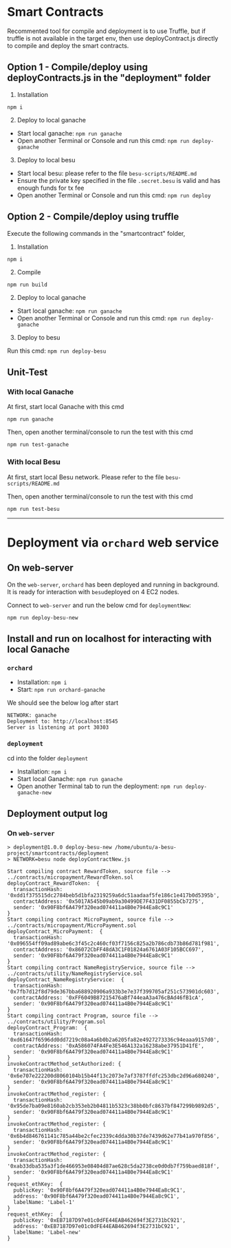 # Smart Contracts

Recommented tool for compile and deployment is to use Truffle, but if truffle is not available in the target env, then use deployContract.js directly to compile and deploy the smart contracts.

## Option 1 - Compile/deploy using deployContracts.js in the "deployment" folder

1. Installation

`npm i`

2. Deploy to local ganache

- Start local ganache: `npm run ganache`
- Open another Terminal or Console and run this cmd: `npm run deploy-ganache`

3. Deploy to local besu

- Start local besu: please refer to the file `besu-scripts/README.md`
- Ensure the private key specified in the file `.secret.besu` is valid and has enough funds for tx fee
- Open another Terminal or Console and run this cmd: `npm run deploy`

## Option 2 - Compile/deploy using truffle

Execute the following commands in the "smartcontract" folder,

1. Installation

`npm i`

2. Compile

`npm run build`

2. Deploy to local ganache

- Start local ganache: `npm run ganache`
- Open another Terminal or Console and run this cmd: `npm run deploy-ganache`

3. Deploy to besu

Run this cmd: `npm run deploy-besu`

## Unit-Test

### With local Ganache

At first, start local Ganache with this cmd

`npm run ganache`

Then, open another terminal/console to run the test with this cmd

`npm run test-ganache`

### With local Besu

At first, start local Besu network. Please refer to the file `besu-scripts/README.md`

Then, open another terminal/console to run the test with this cmd

`npm run test-besu`

---

# Deployment via `orchard` web service

## On web-server

On the `web-server`, `orchard` has been deployed and running in background.
It is ready for interaction with `besu`deployed on 4 EC2 nodes.

Connect to `web-server` and run the below cmd for `deploymentNew`:

`npm run deploy-besu-new`

## Install and run on localhost for interacting with local Ganache

### `orchard`

- Installation: `npm i`
- Start: `npm run orchard-ganache`

We should see the below log after start

```
NETWORK: ganache
Deployment to: http://localhost:8545
Server is listening at port 30303

```

### `deployment`

cd into the folder `deployment`

- Installation: `npm i`
- Start local Ganache: `npm run ganache`
- Open another Terminal tab to run the deployment: `npm run deploy-ganache-new`

## Deployment output log

### On `web-server`

```
> deployment@1.0.0 deploy-besu-new /home/ubuntu/a-besu-project/smartcontracts/deployment
> NETWORK=besu node deployContractNew.js

Start compiling contract RewardToken, source file --> ../contracts/micropayment/RewardToken.sol
deployContract_RewardToken:  {
  transactionHash: '0xdd1f375515dc2784beb5d1bfa2319259a6dc51aadaaf5fe186c1e417b0d5395b',
  contractAddress: '0x5017A545b09ab9a30499DE7F431DF0855bCb7275',
  sender: '0x90F8bf6A479f320ead074411a4B0e7944Ea8c9C1'
}
Start compiling contract MicroPayment, source file --> ../contracts/micropayment/MicroPayment.sol
deployContract_MicroPayment:  {
  transactionHash: '0x096554ff09ad89abe6c3f45c2c460cf03f7156c825a2b786cdb73b86d781f981',
  contractAddress: '0x86072CbFF48dA3C1F01824a6761A03F105BCC697',
  sender: '0x90F8bf6A479f320ead074411a4B0e7944Ea8c9C1'
}
Start compiling contract NameRegistryService, source file --> ../contracts/utility/NameRegistryService.sol
deployContract_NameRegistryService:  {
  transactionHash: '0x7fb7d12f8d79de367bba688920906a933b3e7e37f399705af251c573901dc603',
  contractAddress: '0xFF6049B87215476aBf744eaA3a476cBAd46fB1cA',
  sender: '0x90F8bf6A479f320ead074411a4B0e7944Ea8c9C1'
}
Start compiling contract Program, source file --> ../contracts/utility/Program.sol
deployContract_Program:  {
  transactionHash: '0xd61647f6596dd0dd7219c08a4a6b0b2a6205fa82e4927273336c94eaaa9157d0',
  contractAddress: '0xA586074FA4Fe3E546A132a16238abe37951D41fE',
  sender: '0x90F8bf6A479f320ead074411a4B0e7944Ea8c9C1'
}
invokeContractMethod_setAuthorized: {
  transactionHash: '0x6e707e222200d8060104b15b44f13c2073e7af3787ffdfc253dbc2d96a680240',
  sender: '0x90F8bf6A479f320ead074411a4B0e7944Ea8c9C1'
}
invokeContractMethod_register: {
  transactionHash: '0x95de7ba09e8160ab2cb353eb2b04811b5323c38bb0bfc8637bf847299b9892d5',
  sender: '0x90F8bf6A479f320ead074411a4B0e7944Ea8c9C1'
}
invokeContractMethod_register: {
  transactionHash: '0x6b4d846761141c785a44be2cfec2339c4dda30b37de7439d62e77b41a970f856',
  sender: '0x90F8bf6A479f320ead074411a4B0e7944Ea8c9C1'
}
invokeContractMethod_register: {
  transactionHash: '0xab33dba535a3f1de466953e08404d87ae628c5da2738ce0d0db7f759baed818f',
  sender: '0x90F8bf6A479f320ead074411a4B0e7944Ea8c9C1'
}
request_ethKey:  {
  publicKey: '0x90F8bf6A479f320ead074411a4B0e7944Ea8c9C1',
  address: '0x90F8bf6A479f320ead074411a4B0e7944Ea8c9C1',
  labelName: 'Label-1'
}
request_ethKey:  {
  publicKey: '0xEB7187D97e01c0dFE44EAB462694f3E2731bC921',
  address: '0xEB7187D97e01c0dFE44EAB462694f3E2731bC921',
  labelName: 'Label-new'
}

```
